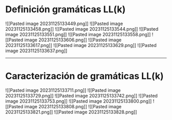 # Definición gramáticas LL(k)
![[Pasted image 20231125133449.png]]
![[Pasted image 20231125133458.png]]
![[Pasted image 20231125133544.png]]
![[Pasted image 20231125133551.png]]
![[Pasted image 20231125133558.png]]
![[Pasted image 20231125133606.png]]
![[Pasted image 20231125133617.png]]
![[Pasted image 20231125133629.png]]
![[Pasted image 20231125133637.png]]

---
# Caracterización de gramáticas LL(k)
![[Pasted image 20231125133711.png]]
![[Pasted image 20231125133729.png]]
![[Pasted image 20231125133742.png]]
![[Pasted image 20231125133753.png]]
![[Pasted image 20231125133800.png]]
![[Pasted image 20231125133808.png]]
![[Pasted image 20231125133821.png]]
![[Pasted image 20231125133828.png]]
